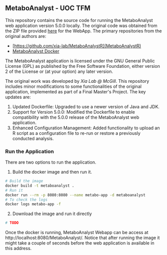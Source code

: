 ## MetaboAnalyst - UOC TFM

This repository contains the source code for running the MetaboAnalyst web application version 5.0.0 locally. The original code was obtained from the ZIP file provided [here](https://www.metaboanalyst.ca/docs/About.xhtml) for the WebApp. The primary repositories from the original authors are:

- [https://github.com/xia-lab/MetaboAnalystR](MetaboAnalystR)
- [MetaboAnalyst Docker](https://github.com/xia-lab/MetaboAnalyst_Docker)

The MetaboAnalyst application is licensed under the GNU General Public License (GPL) as published by the Free Software Foundation, either version 2 of the License or (at your option) any later version.

The original work was developed by *Xia Lab @ McGill*. This repository includes minor modifications to some functionalities of the original application, implemented as part of a Final Master's Project. The key updates are:

1. Updated Dockerfile: Upgraded to use a newer version of Java and JDK.
2. Support for Version 5.0.0: Modified the Dockerfile to enable compatibility with the 5.0.0 release of the MetaboAnalyst web application.
3. Enhanced Configuration Management: Added functionality to upload an R script as a configuration file to re-run or restore a previously conducted analysis.

### Run the Application

There are two options to run the application.

1. Build the docker image and then run it. 

```sh
# Build the image
docker build -t metaboanalyst .
# Run it
docker run --rm -p 8080:8080 --name metabo-app -d metaboanalyst
# To check the logs
docker logs metabo-app -f
```

2. Download the image and run it directly

```sh
# TODO
```

Once the docker is running, MetaboAnalyst Webapp can be access at http://localhost:8080/MetaboAnalyst/. Notice that after running the image it might take a couple of seconds before the web application is available in this address.



